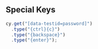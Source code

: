 ## Special Keys

```javascript
cy.get("[data-testid=password]")
  .type("{ctrl}{c}")
  .type("{backspace}")
  .type("{enter}");
```
